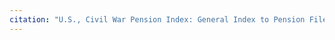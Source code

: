 ```yaml
---
citation: "U.S., Civil War Pension Index: General Index to Pension Files, 1861-1934, ancestry.com."
---
```




